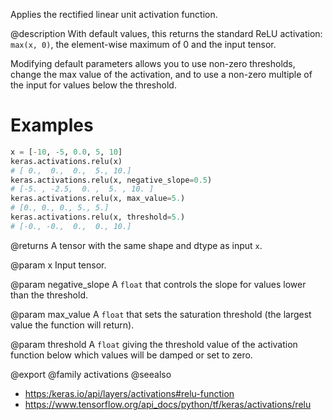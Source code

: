 Applies the rectified linear unit activation function.

@description
With default values, this returns the standard ReLU activation:
`max(x, 0)`, the element-wise maximum of 0 and the input tensor.

Modifying default parameters allows you to use non-zero thresholds,
change the max value of the activation,
and to use a non-zero multiple of the input for values below the threshold.

# Examples
```python
x = [-10, -5, 0.0, 5, 10]
keras.activations.relu(x)
# [ 0.,  0.,  0.,  5., 10.]
keras.activations.relu(x, negative_slope=0.5)
# [-5. , -2.5,  0. ,  5. , 10. ]
keras.activations.relu(x, max_value=5.)
# [0., 0., 0., 5., 5.]
keras.activations.relu(x, threshold=5.)
# [-0., -0.,  0.,  0., 10.]
```

@returns
    A tensor with the same shape and dtype as input `x`.

@param x
Input tensor.

@param negative_slope
A `float` that controls the slope
for values lower than the threshold.

@param max_value
A `float` that sets the saturation threshold (the largest
value the function will return).

@param threshold
A `float` giving the threshold value of the activation
function below which values will be damped or set to zero.

@export
@family activations
@seealso
+ <https:/keras.io/api/layers/activations#relu-function>
+ <https://www.tensorflow.org/api_docs/python/tf/keras/activations/relu>
